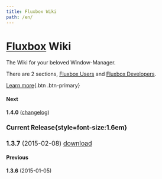 ```yaml
---
title: Fluxbox Wiki
path: /en/
---
```

<div class="jumbotron">

# [Fluxbox] Wiki
The Wiki for your beloved Window-Manager.

There are 2 sections, [Fluxbox Users] and [Fluxbox Developers].

[Learn more]{.btn .btn-primary}

</div>

<div class="fluxbox-versions">
<div class="col-xs-3 alert alert-danger">

#### Next
**1.4.0** ([changelog])

</div><div class="col-xs-4 col-xs-push-1 alert alert-danger" style="font-size: 1.2em">

#### Current Release{style=font-size:1.6em}
**1.3.7** (2015-02-08) [download]

</div><div class="col-xs-3 col-xs-push-2 alert alert-danger">

#### Previous
**1.3.6** (2015-01-05)

</div>
</div>


[Fluxbox]: https://fluxbox.org

[Fluxbox Users]: /en/wiki/
[Fluxbox Developers]: /en/devel/
[Learn more]: /en/wiki/About-Fluxbox/

[download]: http://fluxbox.org/download/
[changelog]: http://git.fluxbox.org/fluxbox.git/plain/ChangeLog?h=prep/release-1.4.0
